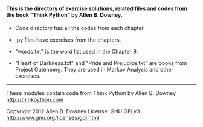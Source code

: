 #### This is the directory of exercise solutions, related files and codes from the book "Think Python" by Allen B. Downey. ####



* Code directory has all the codes from each chapter.

* .py files have exercises from the chapters.

* "words.txt" is the word list used in the Chapter 9.

* "Heart of Darkness.txt" and "Pride and Prejudice.txt" are books from Project Gutenberg. They are used in Markov Analysis and other exercises.

------------------------------------------------------------

These modules contain code from
Think Python by Allen B. Downey
http://thinkpython.com

Copyright 2012 Allen B. Downey
License: GNU GPLv3 http://www.gnu.org/licenses/gpl.html



